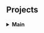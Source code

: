 <h2>Projects</h2>

<details>
  <summary><strong>Main</strong></summary>
<details>
<details>
  <summary><strong>About Me</strong></summary>
    <p>My name is Alison, these are my Github projects, and my projects are focus...</p>
<details>
<details>
  <summary><strong>Projects</strong></summary>
  <details>
  <details>
    <summary><strong>2024 NYC Yellow Taxi Dataset</strong></summary>
      <details>
        <details>
      <summary><strong>Data Analytics and Machine Learning case studiest</strong></summary>
  <details>
    <summary><strong>Multi Genre Movie Classification</strong></summary>
  <details>
<details>
  <summary><strong>Next Challenges</strong></summary>
<details>
<details>
  <summary><strong>Howdy</strong></summary>
<details>
  
</details>



<details>
  <summary><strong>Movie Genre Classifier</strong></summary>
  <p>This project uses an LSTM model to classify movie genres based on synopses.</p>
  <ul>
    <li>Built with PyTorch</li>
    <li>Trained on 14,000+ movie entries</li>
    <li>Achieved 72% accuracy</li>
  </ul>
  <a href="https://github.com/yourusername/movie-genre-classifier">View on GitHub</a>
</details>

<details>
  <summary><strong>PageRank in Spark</strong></summary>
  <p>A PySpark implementation of PageRank for large-scale graph analysis.</p>
  <a href="https://github.com/yourusername/spark-pagerank">View on GitHub</a>
</details>
